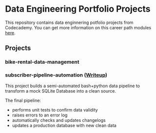 # Data Engineering Portfolio Projects

This repository contains data enginnering potfolio projects from Codecademy. You can get more information on this career path modules [here](https://www.codecademy.com/learn/paths/data-engineer).

## Projects
### bike-rental-data-management

### subscriber-pipeline-automation ([Writeup](https://github.com/SereniT33/Codecademy_DE_Portfolio/blob/main/subscriber-pipeline-automation/writeups/final_writeup.md))

This project builds a semi-automated bash+python data pipeline to transform a mock SQLite Database into a clean source. 

The final pipeline:
- performs unit tests to confirm data validity
- raises errors to an error log
- automatically checks and updates changelogs
- updates a production database with new clean data
